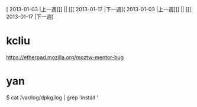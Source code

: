 [ 2013-01-03 |上一週]]] || [[[ 2013-01-17 |下一週]( 2013-01-03 |上一週]]] || [[[ 2013-01-17 |下一週)



# kcliu

<https://etherpad.mozilla.org/moztw-mentor-bug>  


# yan

$ cat /var/log/dpkg.log | grep 'install '